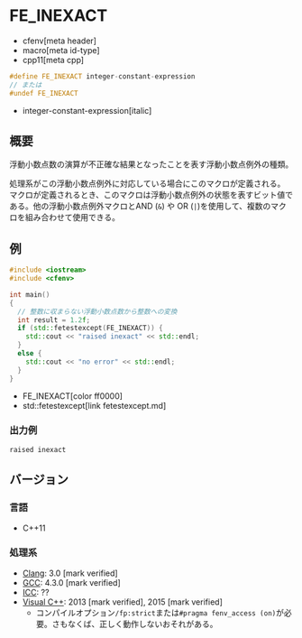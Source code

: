 # FE_INEXACT
* cfenv[meta header]
* macro[meta id-type]
* cpp11[meta cpp]

```cpp
#define FE_INEXACT integer-constant-expression
// または
#undef FE_INEXACT
```
* integer-constant-expression[italic]

## 概要
浮動小数点数の演算が不正確な結果となったことを表す浮動小数点例外の種類。

処理系がこの浮動小数点例外に対応している場合にこのマクロが定義される。
マクロが定義されるとき、このマクロは浮動小数点例外の状態を表すビット値である。他の浮動小数点例外マクロとAND (`&`) や OR (`|`)を使用して、複数のマクロを組み合わせて使用できる。

## 例
```cpp example
#include <iostream>
#include <cfenv>

int main()
{
  // 整数に収まらない浮動小数点数から整数への変換
  int result = 1.2f;
  if (std::fetestexcept(FE_INEXACT)) {
    std::cout << "raised inexact" << std::endl;
  }
  else {
    std::cout << "no error" << std::endl;
  }
}
```
* FE_INEXACT[color ff0000]
* std::fetestexcept[link fetestexcept.md]

### 出力例
```
raised inexact
```

## バージョン
### 言語
- C++11

### 処理系
- [Clang](/implementation.md#clang): 3.0 [mark verified]
- [GCC](/implementation.md#gcc): 4.3.0 [mark verified]
- [ICC](/implementation.md#icc): ??
- [Visual C++](/implementation.md#visual_cpp): 2013 [mark verified], 2015 [mark verified]
	- コンパイルオプション`/fp:strict`または`#pragma fenv_access (on)`が必要。さもなくば、正しく動作しないおそれがある。

